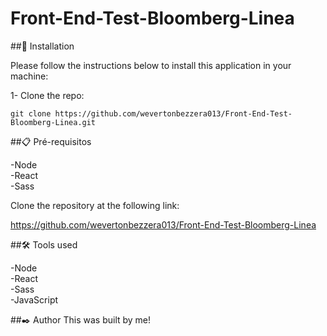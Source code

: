 # Front-End-Test-Bloomberg-Linea
 
##🔧 Installation

Please follow the instructions below to install this application in your machine:

1- Clone the repo:

```
git clone https://github.com/wevertonbezzera013/Front-End-Test-Bloomberg-Linea.git
```

##📋 Pré-requisitos

-Node</br>
-React</br>
-Sass</br>

Clone the repository at the following link:

https://github.com/wevertonbezzera013/Front-End-Test-Bloomberg-Linea

##🛠️ Tools used

-Node</br>
-React</br>
-Sass</br>
-JavaScript</br>

##✒️ Author
This was built by me!

[linkedin]: https://www.linkedin.com/in/weverton-bezerra-da-costa-061ab11a4/
[GitHub]: https://github.com/wevertonbezzera013
